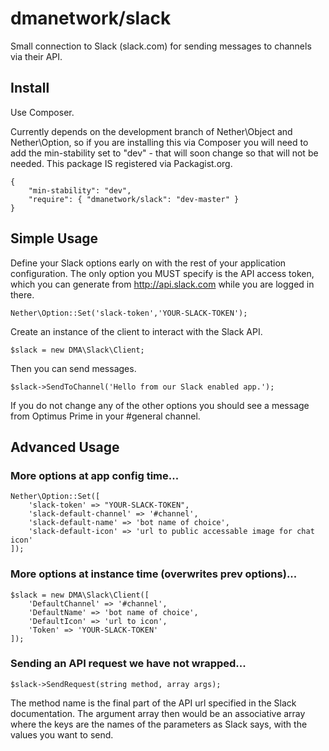 # dmanetwork/slack

Small connection to Slack (slack.com) for sending messages to channels via their API.

## Install

Use Composer.

Currently depends on the development branch of Nether\Object and Nether\Option, so if you are installing this via Composer you will need to add the min-stability set to "dev" - that will soon change so that will not be needed. This package IS registered via Packagist.org.

	{
		"min-stability": "dev",
		"require": { "dmanetwork/slack": "dev-master" }
	}

## Simple Usage

Define your Slack options early on with the rest of your application configuration. The only option you MUST specify is the API access token, which you can generate from http://api.slack.com while you are logged in there.

	Nether\Option::Set('slack-token','YOUR-SLACK-TOKEN');

Create an instance of the client to interact with the Slack API.

	$slack = new DMA\Slack\Client;
	
Then you can send messages.

	$slack->SendToChannel('Hello from our Slack enabled app.');
	
If you do not change any of the other options you should see a message from Optimus Prime in your #general channel.
	
## Advanced Usage

### More options at app config time...

	Nether\Option::Set([
		'slack-token' => "YOUR-SLACK-TOKEN",
		'slack-default-channel' => '#channel',
		'slack-default-name' => 'bot name of choice',
		'slack-default-icon' => 'url to public accessable image for chat icon'
	]);
	
### More options at instance time (overwrites prev options)...

	$slack = new DMA\Slack\Client([
		'DefaultChannel' => '#channel',
		'DefaultName' => 'bot name of choice',
		'DefaultIcon' => 'url to icon',
		'Token' => 'YOUR-SLACK-TOKEN'
	]);

### Sending an API request we have not wrapped...

	$slack->SendRequest(string method, array args);

The method name is the final part of the API url specified in the Slack documentation. The argument array then would be an associative array where the keys are the names of the parameters as Slack says, with the values you want to send.

